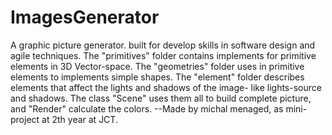 # ImagesGenerator  
A graphic picture generator. built for develop skills in software design and agile techniques.
The "primitives" folder contains implements for primitive elements in 3D Vector-space.
The "geometries" folder uses in primitive elements to implements simple shapes.
The "element" folder describes elements that affect the lights and shadows of the image- like lights-source and shadows.
The class "Scene" uses them all to build complete picture, and "Render" calculate the colors.
--Made by michal menaged, as mini-project at 2th year at JCT.
